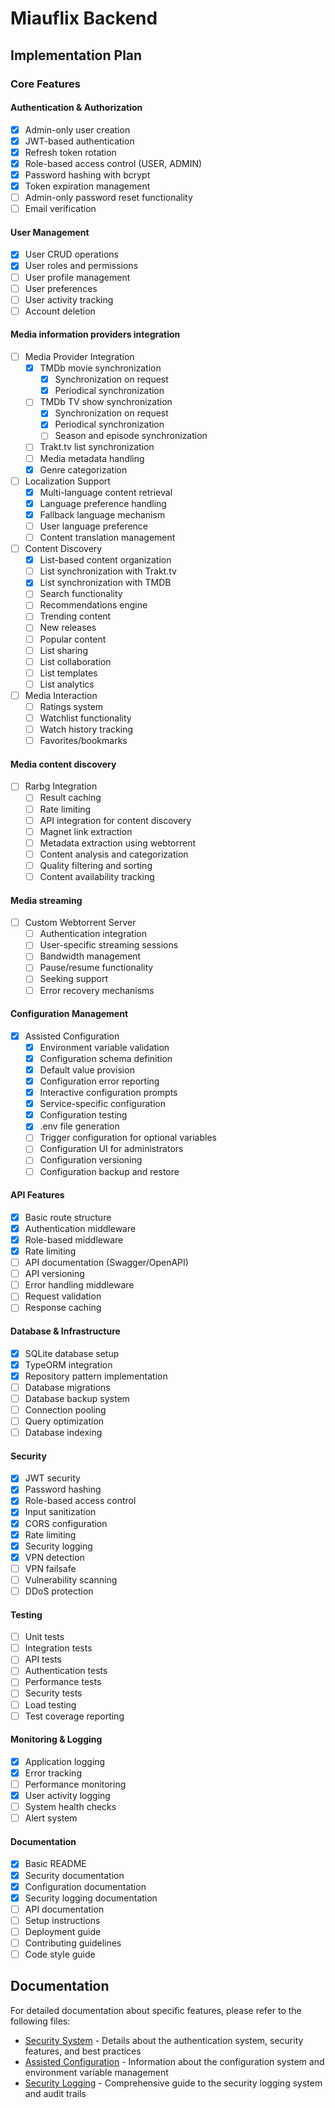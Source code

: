 # Miauflix Backend

## Implementation Plan

### Core Features

#### Authentication & Authorization

- [x] Admin-only user creation
- [x] JWT-based authentication
- [x] Refresh token rotation
- [x] Role-based access control (USER, ADMIN)
- [x] Password hashing with bcrypt
- [x] Token expiration management
- [ ] Admin-only password reset functionality
- [ ] Email verification

#### User Management

- [x] User CRUD operations
- [x] User roles and permissions
- [ ] User profile management
- [ ] User preferences
- [ ] User activity tracking
- [ ] Account deletion

#### Media information providers integration

- [ ] Media Provider Integration
  - [x] TMDb movie synchronization
    - [x] Synchronization on request
    - [x] Periodical synchronization
  - [ ] TMDb TV show synchronization
    - [x] Synchronization on request
    - [x] Periodical synchronization
    - [ ] Season and episode synchronization
  - [ ] Trakt.tv list synchronization
  - [ ] Media metadata handling
  - [x] Genre categorization
- [ ] Localization Support
  - [x] Multi-language content retrieval
  - [x] Language preference handling
  - [x] Fallback language mechanism
  - [ ] User language preference
  - [ ] Content translation management
- [ ] Content Discovery
  - [x] List-based content organization
  - [ ] List synchronization with Trakt.tv
  - [x] List synchronization with TMDB
  - [ ] Search functionality
  - [ ] Recommendations engine
  - [ ] Trending content
  - [ ] New releases
  - [ ] Popular content
  - [ ] List sharing
  - [ ] List collaboration
  - [ ] List templates
  - [ ] List analytics
- [ ] Media Interaction
  - [ ] Ratings system
  - [ ] Watchlist functionality
  - [ ] Watch history tracking
  - [ ] Favorites/bookmarks

#### Media content discovery

- [ ] Rarbg Integration
  - [ ] Result caching
  - [ ] Rate limiting
  - [ ] API integration for content discovery
  - [ ] Magnet link extraction
  - [ ] Metadata extraction using webtorrent
  - [ ] Content analysis and categorization
  - [ ] Quality filtering and sorting
  - [ ] Content availability tracking

#### Media streaming

- [ ] Custom Webtorrent Server
  - [ ] Authentication integration
  - [ ] User-specific streaming sessions
  - [ ] Bandwidth management
  - [ ] Pause/resume functionality
  - [ ] Seeking support
  - [ ] Error recovery mechanisms

#### Configuration Management

- [x] Assisted Configuration
  - [x] Environment variable validation
  - [x] Configuration schema definition
  - [x] Default value provision
  - [x] Configuration error reporting
  - [x] Interactive configuration prompts
  - [x] Service-specific configuration
  - [x] Configuration testing
  - [x] .env file generation
  - [ ] Trigger configuration for optional variables
  - [ ] Configuration UI for administrators
  - [ ] Configuration versioning
  - [ ] Configuration backup and restore

#### API Features

- [x] Basic route structure
- [x] Authentication middleware
- [x] Role-based middleware
- [x] Rate limiting
- [ ] API documentation (Swagger/OpenAPI)
- [ ] API versioning
- [ ] Error handling middleware
- [ ] Request validation
- [ ] Response caching

#### Database & Infrastructure

- [x] SQLite database setup
- [x] TypeORM integration
- [x] Repository pattern implementation
- [ ] Database migrations
- [ ] Database backup system
- [ ] Connection pooling
- [ ] Query optimization
- [ ] Database indexing

#### Security

- [x] JWT security
- [x] Password hashing
- [x] Role-based access control
- [x] Input sanitization
- [x] CORS configuration
- [x] Rate limiting
- [x] Security logging
- [x] VPN detection
- [ ] VPN failsafe
- [ ] Vulnerability scanning
- [ ] DDoS protection

#### Testing

- [ ] Unit tests
- [ ] Integration tests
- [ ] API tests
- [ ] Authentication tests
- [ ] Performance tests
- [ ] Security tests
- [ ] Load testing
- [ ] Test coverage reporting

#### Monitoring & Logging

- [x] Application logging
- [x] Error tracking
- [ ] Performance monitoring
- [x] User activity logging
- [ ] System health checks
- [ ] Alert system

#### Documentation

- [x] Basic README
- [x] Security documentation
- [x] Configuration documentation
- [x] Security logging documentation
- [ ] API documentation
- [ ] Setup instructions
- [ ] Deployment guide
- [ ] Contributing guidelines
- [ ] Code style guide

## Documentation

For detailed documentation about specific features, please refer to the following files:

- [Security System](docs/security.md) - Details about the authentication system, security features, and best practices
- [Assisted Configuration](docs/configuration.md) - Information about the configuration system and environment variable management
- [Security Logging](docs/security-logging.md) - Comprehensive guide to the security logging system and audit trails
